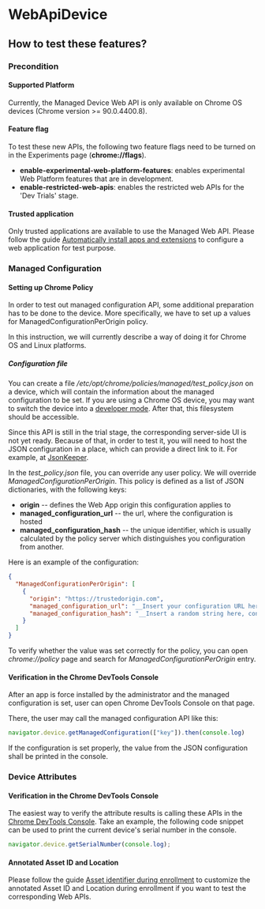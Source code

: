 # WebApiDevice
## How to test these features?

### Precondition
#### Supported Platform
Currently, the Managed Device Web API is only available on Chrome OS devices (Chrome version >= 90.0.4400.8).
#### Feature flag
To test these new APIs, the following two feature flags need to be turned on in the Experiments page (**chrome://flags**).
* **enable-experimental-web-platform-features**: enables experimental Web Platform features that are in development.
* **enable-restricted-web-apis**: enables the restricted web APIs for the 'Dev Trials' stage.
#### Trusted application
Only trusted applications are available to use the Managed Web API. Please follow the guide [Automatically install apps and extensions](https://support.google.com/chrome/a/answer/6306504) to configure a web application for test purpose.

### Managed Configuration
#### Setting up Chrome Policy
In order to test out managed configuration API, some additional preparation has to be done to the device. More specifically, we have to set up a values for ManagedConfigurationPerOrigin policy.  

In this instruction, we will currently describe a way of doing it for Chrome OS and Linux platforms.

##### Configuration file
You can create a file */etc/opt/chrome/policies/managed/test_policy.json* on a device, which will contain the information about the managed configuration to be set.
If you are using a Chrome OS device, you may want to switch the device into a [developer mode](https://chromium.googlesource.com/chromiumos/docs/+/HEAD/developer_mode.md#dev-mode). After that, this filesystem should be accessible.

Since this API is still in the trial stage, the corresponding server-side UI is not yet ready. Because of that, in order to test it, you will need to host the JSON  configuration in a place, which can provide a direct link to it. For example, at [JsonKeeper](https://jsonkeeper.com/).

In the *test_policy.json* file, you can override any user policy. We will override *ManagedConfigurationPerOrigin*. This policy is defined as a list of JSON dictionaries, with the following keys:
- __origin__ -- defines the Web App origin this configuration applies to
- __managed_configuration_url__ -- the url, where the configuration is hosted
- __managed_configuration_hash__ -- the unique identifier, which is usually calculated by the policy server which distinguishes you configuration from another.


Here is an example of the configuration:

```json
{
  "ManagedConfigurationPerOrigin": [
    {
      "origin": "https://trustedorigin.com",
      "managed_configuration_url": "__Insert your configuration URL here__",
      "managed_configuration_hash": "__Insert a random string here, configuration URL, for example__"
    }
  ]
}
```

To verify whether the value was set correctly for the policy, you can open *chrome://policy* page and search for *ManagedConfigurationPerOrigin* entry.

#### Verification in the Chrome DevTools Console

After an app is force installed by the administrator and the managed configuration is set, user can open Chrome DevTools Console on that page.

There, the user may call the managed configuration API like this:
```javascript
navigator.device.getManagedConfiguration(["key"]).then(console.log)
```

If the configuration is set properly, the value from the JSON configuration shall be printed in the console. 

### Device Attributes
#### Verification in the Chrome DevTools Console
The easiest way to verify the attribute results is calling these APIs in the [Chrome DevTools Console](https://developers.google.com/web/tools/chrome-devtools/console). Take an example, the following code snippet can be used to print the current device's serial number in the console.
```javascript
navigator.device.getSerialNumber(console.log);
```
#### Annotated Asset ID and Location
Please follow the guide [Asset identifier during enrollment](https://support.google.com/chrome/a/answer/2657289?hl=en#allow_to_update_device_attribute) to customize the annotated Asset ID and Location during enrollment if you want to test the corresponding Web APIs.
